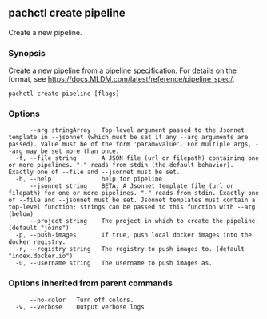 ## pachctl create pipeline

Create a new pipeline.

### Synopsis

Create a new pipeline from a pipeline specification. For details on the format, see https://docs.MLDM.com/latest/reference/pipeline_spec/.

```
pachctl create pipeline [flags]
```

### Options

```
      --arg stringArray   Top-level argument passed to the Jsonnet template in --jsonnet (which must be set if any --arg arguments are passed). Value must be of the form 'param=value'. For multiple args, --arg may be set more than once.
  -f, --file string       A JSON file (url or filepath) containing one or more pipelines. "-" reads from stdin (the default behavior). Exactly one of --file and --jsonnet must be set.
  -h, --help              help for pipeline
      --jsonnet string    BETA: A Jsonnet template file (url or filepath) for one or more pipelines. "-" reads from stdin. Exactly one of --file and --jsonnet must be set. Jsonnet templates must contain a top-level function; strings can be passed to this function with --arg (below)
      --project string    The project in which to create the pipeline. (default "joins")
  -p, --push-images       If true, push local docker images into the docker registry.
  -r, --registry string   The registry to push images to. (default "index.docker.io")
  -u, --username string   The username to push images as.
```

### Options inherited from parent commands

```
      --no-color   Turn off colors.
  -v, --verbose    Output verbose logs
```

